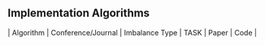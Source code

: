 ## Implementation Algorithms


| Algorithm | Conference/Journal | Imbalance Type | TASK | Paper | Code |

